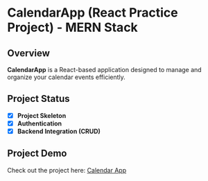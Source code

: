 # CalendarApp (React Practice Project) - MERN Stack

## Overview
**CalendarApp** is a React-based application designed to manage and organize your calendar events efficiently.

## Project Status
- [x] **Project Skeleton**
- [x] **Authentication**
- [x] **Backend Integration (CRUD)**

## Project Demo

Check out the project here: [Calendar App](https://calendar-backend-zp2b.onrender.com/)
